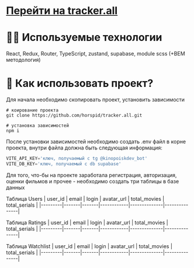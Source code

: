 # [Перейти на tracker.all](https://tracker-all.vercel.app/)

# 🧑‍💻 Используемые технологии
React, Redux, Router, TypeScript, zustand, supabase, module scss (+BEM методология)
# 📖 Как использовать проект?
Для начала необходимо скопировать проект, установить зависимости
```shell
# коирование проекта
git clone https://github.com/horspid/tracker.all.git

# установка зависимостей
npm i
```
После установки зависимостей необходимо создать .env файл в корне проекта, внутри файла должна быть следующая информация:
```js
VITE_API_KEY='ключ, получаемый с tg @kinopoiskdev_bot'
VITE_DB_KEY='ключ, получаемый с db supabase'
```
Для того, что-бы на проекте заработала регистрация, авторизация, оценки фильмов и прочее - необходимо создать три таблицы в базе данных

Таблица Users
| user_id | email | login | avatar_url | total_movies | total_serials |
|---------|-------|-------|------------|--------------|---------------|

Таблица Ratings
| user_id | email | login | avatar_url | total_movies | total_serials |
|---------|-------|-------|------------|--------------|---------------|

Таблица Watchlist
| user_id | email | login | avatar_url | total_movies | total_serials |
|---------|-------|-------|------------|--------------|---------------|
